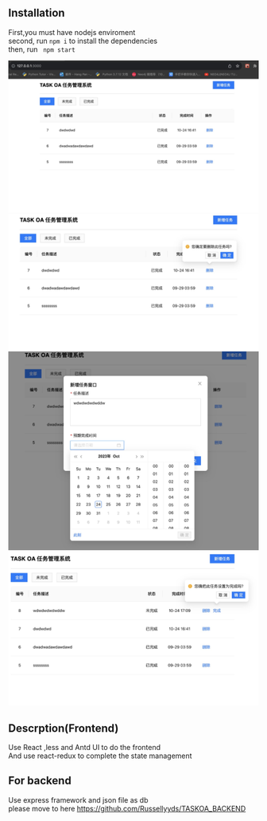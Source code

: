## Installation
First,you must have nodejs enviroment   
second, run ```npm i``` to install the dependencies    
then, run ` npm start` 

![Alt text](image.png)
![Alt text](image-1.png)
![Alt text](image-2.png)
![Alt text](image-3.png)
## Descrption(Frontend)
Use React ,less and Antd UI to do the frontend  
And use react-redux to complete the state management  

## For backend 
Use express framework and json file as db  
please move to here https://github.com/Russellyyds/TASKOA_BACKEND
